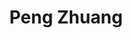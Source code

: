 ---
layout: biography
email: pzhuang@ualberta.ca
project: Stochastic Optimization of Power System Planning and Operation
img: peng.jpg
biography: Peng Zhuang received the B.Sc. and Ph. D. degrees both from the Department of Electrical and Computer Engineering, University of Alberta, Canada, in 2015 and 2020, respectively. He was a research assistant in the Alberta Intelligent Energy Systems Lab. His research interests include stochastic optimization of power system planning and operation, energy management in smart grid, and cyber security. He served as a TPC member for IEEE VTC Fall-2020.
degree: Postdoc
year_end: None
year_start: 2020
title: Peng Zhuang
linkedin: https://www.linkedin.com/in/peng-zhuang-ph-d-b4568577/
---